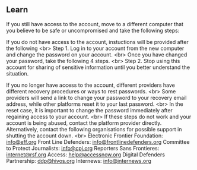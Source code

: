 
## Learn

If you still have access to the account, move to a different computer that you believe to be safe or uncompromised and take the following steps:

If you do not have access to the account, instuctions will be provided after the following 
&lt;br&gt;
Step 1. Log in to your account from the new computer and change the password on your account.
&lt;br&gt;
Once you have changed your password, take the following 4 steps.
&lt;br&gt;
Step 2. Stop using this account for sharing of sensitive information until you better understand the situation.

If you no longer have access to the account, different providers have different recovery procedures or ways to rest passwords.
&lt;br&gt;
Some providers will send a link to change your password to your recovery email address, while other platforms reset it to your last password.
&lt;br&gt;
In the reset case, it is important to change the password immediately after regaining access to your account.
&lt;br&gt;
If these steps do not work and your account is being abused, contact the platform provider directly. Alternatively, contact the following organisations for possible support in shutting the account down.
&lt;br&gt;
Electronic Frontier Foundation: info@eff.org
Front Line Defenders: info@frontlinedefenders.org
Committee to Protect Journalists: info@cpj.org
Reporters Sans Frontieres: internet@rsf.org
Access: help@accessnow.org
Digital Defenders Partnership: ddp@hivos.org
Internews: info@internews.org